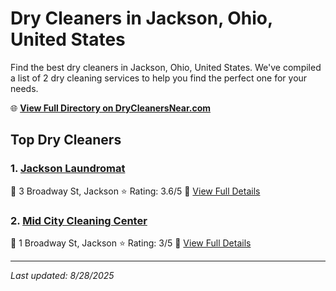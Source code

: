 # Dry Cleaners in Jackson, Ohio, United States

Find the best dry cleaners in Jackson, Ohio, United States. We've compiled a list of 2 dry cleaning services to help you find the perfect one for your needs.

🌐 **[View Full Directory on DryCleanersNear.com](https://drycleanersnear.com/city/US/Ohio/Jackson)**

## Top Dry Cleaners

### 1. [Jackson Laundromat](https://drycleanersnear.com/dryCleaner/6870702cf0d34636f22da10e/jackson-laundromat)
📍 3 Broadway St, Jackson
⭐ Rating: 3.6/5
🔗 [View Full Details](https://drycleanersnear.com/dryCleaner/6870702cf0d34636f22da10e/jackson-laundromat)

### 2. [Mid City Cleaning Center](https://drycleanersnear.com/dryCleaner/6870702df0d34636f22da12e/mid-city-cleaning-center)
📍 1 Broadway St, Jackson
⭐ Rating: 3/5
🔗 [View Full Details](https://drycleanersnear.com/dryCleaner/6870702df0d34636f22da12e/mid-city-cleaning-center)


---

*Last updated: 8/28/2025*
